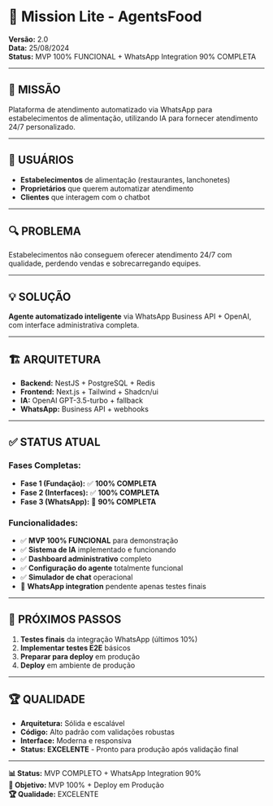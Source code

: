 # 🎯 Mission Lite - AgentsFood

**Versão:** 2.0  
**Data:** 25/08/2024  
**Status:** MVP 100% FUNCIONAL + WhatsApp Integration 90% COMPLETA

---

## 🎯 **MISSÃO**
Plataforma de atendimento automatizado via WhatsApp para estabelecimentos de alimentação, utilizando IA para fornecer atendimento 24/7 personalizado.

---

## 👥 **USUÁRIOS**
- **Estabelecimentos** de alimentação (restaurantes, lanchonetes)
- **Proprietários** que querem automatizar atendimento
- **Clientes** que interagem com o chatbot

---

## 🔍 **PROBLEMA**
Estabelecimentos não conseguem oferecer atendimento 24/7 com qualidade, perdendo vendas e sobrecarregando equipes.

---

## 💡 **SOLUÇÃO**
**Agente automatizado inteligente** via WhatsApp Business API + OpenAI, com interface administrativa completa.

---

## 🏗️ **ARQUITETURA**
- **Backend:** NestJS + PostgreSQL + Redis
- **Frontend:** Next.js + Tailwind + Shadcn/ui
- **IA:** OpenAI GPT-3.5-turbo + fallback
- **WhatsApp:** Business API + webhooks

---

## ✅ **STATUS ATUAL**
### **Fases Completas:**
- **Fase 1 (Fundação):** ✅ **100% COMPLETA**
- **Fase 2 (Interfaces):** ✅ **100% COMPLETA**
- **Fase 3 (WhatsApp):** 🔄 **90% COMPLETA**

### **Funcionalidades:**
- ✅ **MVP 100% FUNCIONAL** para demonstração
- ✅ **Sistema de IA** implementado e funcionando
- ✅ **Dashboard administrativo** completo
- ✅ **Configuração do agente** totalmente funcional
- ✅ **Simulador de chat** operacional
- 🔄 **WhatsApp integration** pendente apenas testes finais

---

## 🚀 **PRÓXIMOS PASSOS**
1. **Testes finais** da integração WhatsApp (últimos 10%)
2. **Implementar testes E2E** básicos
3. **Preparar para deploy** em produção
4. **Deploy** em ambiente de produção

---

## 🏆 **QUALIDADE**
- **Arquitetura:** Sólida e escalável
- **Código:** Alto padrão com validações robustas
- **Interface:** Moderna e responsiva
- **Status:** **EXCELENTE** - Pronto para produção após validação final

---

**📊 Status:** MVP COMPLETO + WhatsApp Integration 90%  
**🎯 Objetivo:** MVP 100% + Deploy em Produção  
**🏆 Qualidade:** EXCELENTE

